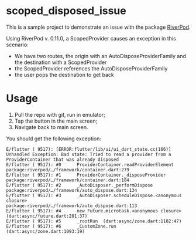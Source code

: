 # scoped_disposed_issue

This is a sample project to demonstrate an issue with the package [RiverPod](https://pub.dev/packages/riverpod).

Using RiverPod v. 0.11.0, a ScopedProvider causes an exception in this scenario:
- We have two routes, the origin with an AutoDisposeProviderFamily and the destination with a ScopedProvider
- the ScopedProvider references the AutoDisposeProviderFamily
- the user pops the destination to get back

# Usage
1) Pull the repo with git, run in emulator;
2) Tap the button in the main screen;
3) Navigate back to main screen.

You should get the following exception:

    E/flutter ( 9517): [ERROR:flutter/lib/ui/ui_dart_state.cc(166)] Unhandled Exception: Bad state: Tried to read a provider from a ProviderContainer that was already disposed
    E/flutter ( 9517): #0      ProviderContainer.readProviderElement 
    package:riverpod/…/framework/container.dart:279
    E/flutter ( 9517): #1      ProviderContainer._disposeProvider 
    package:riverpod/…/framework/container.dart:184
    E/flutter ( 9517): #2      _AutoDisposer._performDispose 
    package:riverpod/…/framework/auto_dispose.dart:134
    E/flutter ( 9517): #3      _AutoDisposer.scheduleDispose.<anonymous closure> 
    package:riverpod/…/framework/auto_dispose.dart:113
    E/flutter ( 9517): #4      new Future.microtask.<anonymous closure>  (dart:async/future.dart:201:37)
    E/flutter ( 9517): #5      _rootRun  (dart:async/zone.dart:1182:47)
    E/flutter ( 9517): #6      _CustomZone.run  (dart:async/zone.dart:1093:19)
